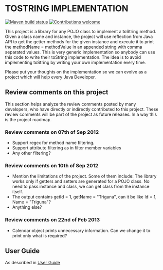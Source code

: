 # TOSTRING IMPLEMENTATION

[![Maven build status](https://github.com/trigunam/tostring-implementation/actions/workflows/test.yml/badge.svg)](https://github.com/trigunam/tostring-implementation/actions/workflows/test.yml)
[![Contributions welcome](https://img.shields.io/badge/contributions-welcome-brightgreen)](CONTRIBUTING.md)

This project is a library for any POJO class to implement a toString method. Given a class name and instance, the project will use reflection from Java API to get the getter methods for the given instance and execute it to print the methodName = methodValue in an appended string with comma separated values. This is very generic implementation so anybody can use this code to write their toString implementation. The idea is to avoid implementing toString by writing your own implementation every time.

Please put your thoughts on the implementation so we can evolve as a project which will help every Java Developer.

## Review comments on this project

This section helps analyze the review comments posted by many developers, who have directly or indirectly contributed to this project. These review comments will be part of the project as future releases. In a way this is the project roadmap.

### Review comments on 07th of Sep 2012

  * Support regex for method name filtering.
  * Support attribute filtering as in filter member variables
  * Any other filtering?

### Review comments on 10th of Sep 2012

  * Mention the limitations of the project. Some of them include: The library works only if getters and setters are generated for a POJO class. No need to pass instance and class, we can get class from the instance itself.
  * The output contains getId = 1, getName = "Triguna", can it be like Id = 1, Name = "Triguna"?
  * Anything else?

### Review comments on 22nd of Feb 2013

  * Calendar object prints unnecessary information. Can we change it to print only what is required?

## User Guide

As described in [User Guide](UserGuide.md)